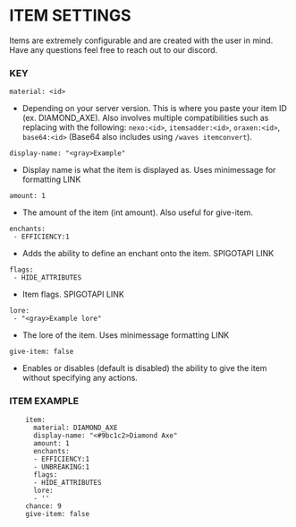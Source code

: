# ITEM SETTINGS

Items are extremely configurable and are created with the user in mind. Have any questions feel free to reach out to our discord.

### KEY

`material: <id>`
  - Depending on your server version. This is where you paste your item ID (ex. DIAMOND_AXE). Also involves multiple compatibilities such as replacing <id> with the following: `nexo:<id>`, `itemsadder:<id>`, `oraxen:<id>`, `base64:<id>` (Base64 also includes using `/waves itemconvert`). 

`display-name: "<gray>Example"`
  - Display name is what the item is displayed as. Uses minimessage for formatting LINK

`amount: 1`
  - The amount of the item (int amount). Also useful for give-item.

```
enchants:
 - EFFICIENCY:1
```
  - Adds the ability to define an enchant onto the item. SPIGOTAPI LINK

```
flags:
 - HIDE_ATTRIBUTES
```
  - Item flags. SPIGOTAPI LINK

```
lore:
 - "<gray>Example lore"
```
  - The lore of the item. Uses minimessage formatting LINK

`give-item: false`
  - Enables or disables (default is disabled) the ability to give the item without specifying any actions.

### ITEM EXAMPLE

```
    item:
      material: DIAMOND_AXE
      display-name: "<#9bc1c2>Diamond Axe"
      amount: 1
      enchants:
      - EFFICIENCY:1
      - UNBREAKING:1
      flags:
      - HIDE_ATTRIBUTES
      lore:
      - ''
    chance: 9
    give-item: false
```